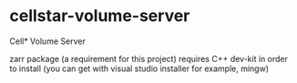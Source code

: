 # cellstar-volume-server
Cell* Volume Server


zarr package (a requirement for this project) requires C++ dev-kit in order to install (you can get with visual studio installer for example, mingw)
